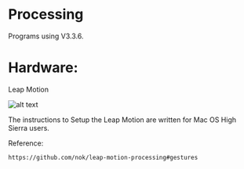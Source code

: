 # Processing

Programs using V3.3.6.

# Hardware:

Leap Motion

![alt text](https://github.com/totovr/Processing/blob/Leap_Motion/Images/hand.png)

The instructions to Setup the Leap Motion are written for Mac OS High Sierra users.

Reference:

    https://github.com/nok/leap-motion-processing#gestures
